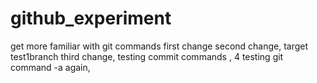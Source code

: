 # github_experiment
get more familiar with git commands
first change
second change, target test1branch
third change, testing commit commands
, 4 testing git command -a again,
